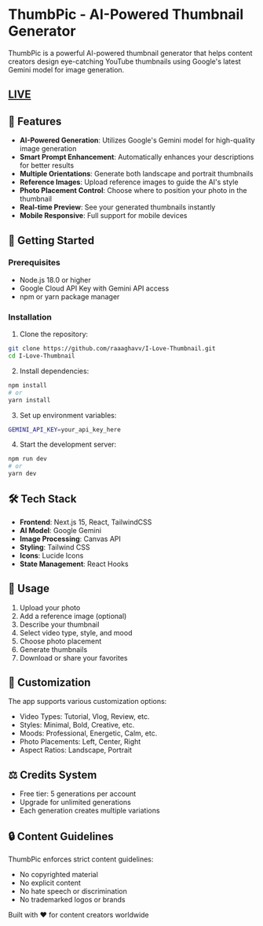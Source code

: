 # ThumbPic - AI-Powered Thumbnail Generator

ThumbPic is a powerful AI-powered thumbnail generator that helps content creators design eye-catching YouTube thumbnails using Google's latest Gemini model for image generation.

## [LIVE](https://thumbpic.vercel.app/)

## 🌟 Features

- **AI-Powered Generation**: Utilizes Google's Gemini model for high-quality image generation
- **Smart Prompt Enhancement**: Automatically enhances your descriptions for better results
- **Multiple Orientations**: Generate both landscape and portrait thumbnails
- **Reference Images**: Upload reference images to guide the AI's style
- **Photo Placement Control**: Choose where to position your photo in the thumbnail
- **Real-time Preview**: See your generated thumbnails instantly
- **Mobile Responsive**: Full support for mobile devices

## 🚀 Getting Started

### Prerequisites

- Node.js 18.0 or higher
- Google Cloud API Key with Gemini API access
- npm or yarn package manager

### Installation

1. Clone the repository:

```bash
git clone https://github.com/raaaghavv/I-Love-Thumbnail.git
cd I-Love-Thumbnail
```

2. Install dependencies:

```bash
npm install
# or
yarn install
```

3. Set up environment variables:

```bash
GEMINI_API_KEY=your_api_key_here
```

4. Start the development server:

```bash
npm run dev
# or
yarn dev
```

## 🛠️ Tech Stack

- **Frontend**: Next.js 15, React, TailwindCSS
- **AI Model**: Google Gemini
- **Image Processing**: Canvas API
- **Styling**: Tailwind CSS
- **Icons**: Lucide Icons
- **State Management**: React Hooks

## 📖 Usage

1. Upload your photo
2. Add a reference image (optional)
3. Describe your thumbnail
4. Select video type, style, and mood
5. Choose photo placement
6. Generate thumbnails
7. Download or share your favorites

## 🎨 Customization

The app supports various customization options:

- Video Types: Tutorial, Vlog, Review, etc.
- Styles: Minimal, Bold, Creative, etc.
- Moods: Professional, Energetic, Calm, etc.
- Photo Placements: Left, Center, Right
- Aspect Ratios: Landscape, Portrait

## ⚖️ Credits System

- Free tier: 5 generations per account
- Upgrade for unlimited generations
- Each generation creates multiple variations

## 🔒 Content Guidelines

ThumbPic enforces strict content guidelines:

- No copyrighted material
- No explicit content
- No hate speech or discrimination
- No trademarked logos or brands

Built with ❤️ for content creators worldwide
